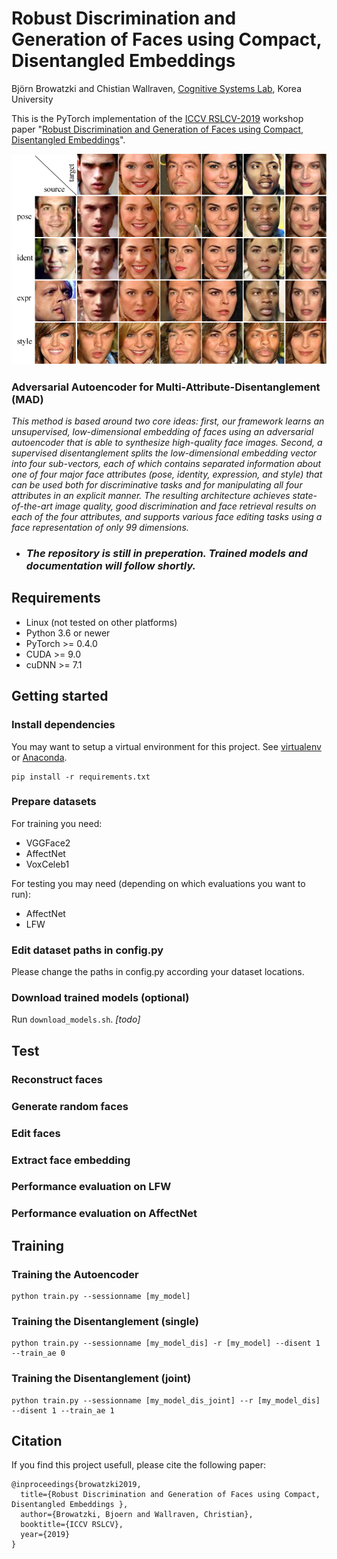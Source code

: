 # Robust Discrimination and Generation of Faces using Compact, Disentangled Embeddings 
Björn Browatzki and Chistian Wallraven, [Cognitive Systems Lab](http://cogsys.korea.ac.kr/Cognitive_Systems.html), Korea University

This is the PyTorch implementation of the [ICCV RSLCV-2019](https://rsl-cv.univ-lr.fr/2019/) workshop paper "[Robust Discrimination and Generation of Faces using Compact, Disentangled Embeddings](http://openaccess.thecvf.com/content_ICCVW_2019/papers/RSL-CV/Browatzki_Robust_Discrimination_and_Generation_of_Faces_using_Compact_Disentangled_Embeddings_ICCVW_2019_paper.pdf)".<br>

![Face editing](img/face_editing.png) 

### Adversarial Autoencoder for Multi-Attribute-Disentanglement (MAD)
*This method is based around two core ideas: first, our framework learns an unsupervised, low-dimensional embedding of faces using an adversarial autoencoder that is able to synthesize high-quality face images. Second, a supervised disentanglement splits the low-dimensional embedding vector into four sub-vectors, each of which contains separated information about one of four major face attributes (pose, identity, expression, and style) that can be used both for discriminative tasks and for manipulating all four attributes in an explicit manner. The resulting architecture achieves state-of-the-art image quality, good discrimination and face retrieval results on each of the four attributes, and supports various face editing tasks using a face representation of only 99 dimensions.*

- ### *The repository is still in preperation. Trained models and documentation will follow shortly.*


## Requirements

- Linux (not tested on other platforms)
- Python 3.6 or newer
- PyTorch >= 0.4.0
- CUDA >= 9.0
- cuDNN >= 7.1

## Getting started

### Install dependencies

You may want to setup a virtual environment for this project. See [virtualenv](https://virtualenv.pypa.io)
or [Anaconda](https://www.anaconda.com).

```
pip install -r requirements.txt
```

### Prepare datasets

For training you need:
- VGGFace2
- AffectNet
- VoxCeleb1

For testing you may need (depending on which evaluations you want to run):
- AffectNet
- LFW

### Edit dataset paths in config.py

Please change the paths in config.py according your dataset locations.


### Download trained models (optional)

Run `download_models.sh`. *[todo]*


## Test

### Reconstruct faces

### Generate random faces

### Edit faces

### Extract face embedding

### Performance evaluation on LFW

### Performance evaluation on AffectNet


## Training


### Training the Autoencoder

```
python train.py --sessionname [my_model]
```

### Training the Disentanglement (single)
```
python train.py --sessionname [my_model_dis] -r [my_model] --disent 1 --train_ae 0
```

### Training the Disentanglement (joint)
```
python train.py --sessionname [my_model_dis_joint] --r [my_model_dis] --disent 1 --train_ae 1
```


## Citation

If you find this project usefull, please cite the following paper:
```
@inproceedings{browatzki2019,
  title={Robust Discrimination and Generation of Faces using Compact, Disentangled Embeddings },
  author={Browatzki, Bjoern and Wallraven, Christian},
  booktitle={ICCV RSLCV},
  year={2019}
}
```



